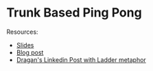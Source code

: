 # Trunk Based Ping Pong

Resources:
- [Slides](slides/trunk-based-ping-pong.pdf)
- [Blog post](https://www.industriallogic.com/blog/trunk-based-ping-pong/)
- [Dragan's Linkedin Post with Ladder metaphor](https://www.linkedin.com/posts/dstepanovic_one-of-the-big-lessons-of-xp-that-often-flies-activity-7191877134842273792-ATBO)
